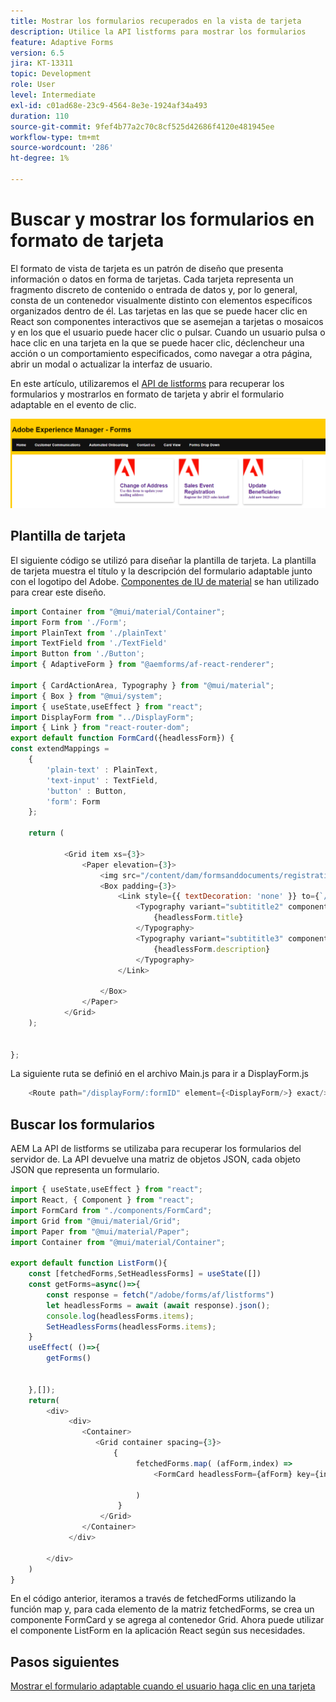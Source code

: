 ```yaml
---
title: Mostrar los formularios recuperados en la vista de tarjeta
description: Utilice la API listforms para mostrar los formularios
feature: Adaptive Forms
version: 6.5
jira: KT-13311
topic: Development
role: User
level: Intermediate
exl-id: c01ad68e-23c9-4564-8e3e-1924af34a493
duration: 110
source-git-commit: 9fef4b77a2c70c8cf525d42686f4120e481945ee
workflow-type: tm+mt
source-wordcount: '286'
ht-degree: 1%

---
```


# Buscar y mostrar los formularios en formato de tarjeta

El formato de vista de tarjeta es un patrón de diseño que presenta información o datos en forma de tarjetas. Cada tarjeta representa un fragmento discreto de contenido o entrada de datos y, por lo general, consta de un contenedor visualmente distinto con elementos específicos organizados dentro de él.
Las tarjetas en las que se puede hacer clic en React son componentes interactivos que se asemejan a tarjetas o mosaicos y en los que el usuario puede hacer clic o pulsar. Cuando un usuario pulsa o hace clic en una tarjeta en la que se puede hacer clic, déclencheur una acción o un comportamiento especificados, como navegar a otra página, abrir un modal o actualizar la interfaz de usuario.

En este artículo, utilizaremos el [API de listforms](https://opensource.adobe.com/aem-forms-af-runtime/api/#tag/List-Forms/operation/listForms) para recuperar los formularios y mostrarlos en formato de tarjeta y abrir el formulario adaptable en el evento de clic.

![card-view](./assets/card-view-forms.png)

## Plantilla de tarjeta

El siguiente código se utilizó para diseñar la plantilla de tarjeta. La plantilla de tarjeta muestra el título y la descripción del formulario adaptable junto con el logotipo del Adobe. [Componentes de IU de material](https://mui.com/) se han utilizado para crear este diseño.



```javascript
import Container from "@mui/material/Container";
import Form from './Form';
import PlainText from './plainText'
import TextField from './TextField'
import Button from './Button';
import { AdaptiveForm } from "@aemforms/af-react-renderer";

import { CardActionArea, Typography } from "@mui/material";
import { Box } from "@mui/system";
import { useState,useEffect } from "react";
import DisplayForm from "../DisplayForm";
import { Link } from "react-router-dom";
export default function FormCard({headlessForm}) {
const extendMappings =
    {
        'plain-text' : PlainText,
        'text-input' : TextField,
        'button' : Button,
        'form': Form
    };
   
    return (
        
            <Grid item xs={3}>
                <Paper elevation={3}>
                    <img src="/content/dam/formsanddocuments/registrationform/jcr:content/renditions/cq5dam.thumbnail.48.48.png" className="img"/>
                    <Box padding={3}>
                        <Link style={{ textDecoration: 'none' }} to={`/displayForm${headlessForm.id}`}>
                            <Typography variant="subtititle2" component="h2">
                                {headlessForm.title}
                            </Typography>
                            <Typography variant="subtititle3" component="h4">
                                {headlessForm.description}
                            </Typography>
                        </Link>
                
                    </Box>
                </Paper>
            </Grid>
    );
    

};
```

La siguiente ruta se definió en el archivo Main.js para ir a DisplayForm.js

```javascript
    <Route path="/displayForm/:formID" element={<DisplayForm/>} exact/>
```

## Buscar los formularios

AEM La API de listforms se utilizaba para recuperar los formularios del servidor de. La API devuelve una matriz de objetos JSON, cada objeto JSON que representa un formulario.

```javascript
import { useState,useEffect } from "react";
import React, { Component } from "react";
import FormCard from "./components/FormCard";
import Grid from "@mui/material/Grid";
import Paper from "@mui/material/Paper";
import Container from "@mui/material/Container";
 
export default function ListForm(){
    const [fetchedForms,SetHeadlessForms] = useState([])
    const getForms=async()=>{
        const response = fetch("/adobe/forms/af/listforms")
        let headlessForms = await (await response).json();
        console.log(headlessForms.items);
        SetHeadlessForms(headlessForms.items);
    }
    useEffect( ()=>{
        getForms()
        

    },[]);
    return(
        <div>
             <div>
                <Container>
                   <Grid container spacing={3}>
                       {
                            fetchedForms.map( (afForm,index) =>
                                <FormCard headlessForm={afForm} key={index}/>
                         
                            )
                        }
                    </Grid>
                </Container>
             </div>

        </div>
    )
}
```

En el código anterior, iteramos a través de fetchedForms utilizando la función map y, para cada elemento de la matriz fetchedForms, se crea un componente FormCard y se agrega al contenedor Grid. Ahora puede utilizar el componente ListForm en la aplicación React según sus necesidades.

## Pasos siguientes

[Mostrar el formulario adaptable cuando el usuario haga clic en una tarjeta](./open-form-card-view.md)
